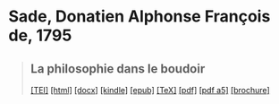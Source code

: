 # Sade, Donatien Alphonse François de, 1795

> ## La philosophie dans le boudoir
>  <a title="Source XML/TEI" class="mime48 tei" href="https://hurlus.github.io/tei/sade1795_philosophie-boudoir.xml">[TEI]</a>  <a title="HTML une page" class="mime48 html" href="https://hurlus.github.io/sade1795_philosophie-boudoir/sade1795_philosophie-boudoir.html">[html]</a>  <a title="Bureautique (LibreOffice, MS.Word)" class="mime48 docx" href="https://hurlus.github.io/sade1795_philosophie-boudoir/sade1795_philosophie-boudoir.docx">[docx]</a>  <a title="Amazon.kindle" class="mime48 mobi" href="https://hurlus.github.io/sade1795_philosophie-boudoir/sade1795_philosophie-boudoir.mobi">[kindle]</a>  <a title="EPUB, pour liseuses et téléphones" class="mime48 epub" href="https://hurlus.github.io/sade1795_philosophie-boudoir/sade1795_philosophie-boudoir.epub">[epub]</a>  <a title="LaTeX" class="mime48 tex" href="https://hurlus.github.io/sade1795_philosophie-boudoir/sade1795_philosophie-boudoir.tex">[TeX]</a>  <a title="PDF à imprimer, A4 2 colonnes" class="mime48 pdf" href="https://hurlus.github.io/sade1795_philosophie-boudoir/sade1795_philosophie-boudoir.pdf">[pdf]</a>  <a title="PDF à lire, A5 une colonne" class="mime48 a5" href="https://hurlus.github.io/sade1795_philosophie-boudoir/sade1795_philosophie-boudoir_a5.pdf">[pdf a5]</a>  <a title="Brochure à agrafer, pdf imposé pour imprimante recto/verso" class="mime48 brochure" href="https://hurlus.github.io/sade1795_philosophie-boudoir/sade1795_philosophie-boudoir_brochure.pdf">[brochure]</a> 
